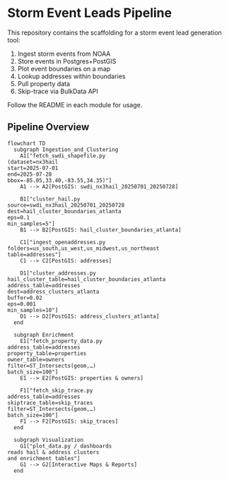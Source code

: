 # Storm Event Leads Pipeline

This repository contains the scaffolding for a storm event lead generation tool:

1. Ingest storm events from NOAA
2. Store events in Postgres+PostGIS
3. Plot event boundaries on a map
4. Lookup addresses within boundaries
5. Pull property data
6. Skip-trace via BulkData API

Follow the README in each module for usage.

## Pipeline Overview

```mermaid
flowchart TD
  subgraph Ingestion_and_Clustering
    A1["fetch_swdi_shapefile.py
(dataset=nx3hail
start=2025-07-01
end=2025-07-28
bbox=-85.05,33.40,-83.55,34.35)"]
    A1 --> A2[PostGIS: swdi_nx3hail_20250701_20250728]

    B1["cluster_hail.py
source=swdi_nx3hail_20250701_20250728
dest=hail_cluster_boundaries_atlanta
eps=0.1
min_samples=5"]
    B1 --> B2[PostGIS: hail_cluster_boundaries_atlanta]

    C1["ingest_openaddresses.py
folders=us_south,us_west,us_midwest,us_northeast
table=addresses"]
    C1 --> C2[PostGIS: addresses]

    D1["cluster_addresses.py
hail_cluster_table=hail_cluster_boundaries_atlanta
address_table=addresses
dest=address_clusters_atlanta
buffer=0.02
eps=0.001
min_samples=10"]
    D1 --> D2[PostGIS: address_clusters_atlanta]
  end

  subgraph Enrichment
    E1["fetch_property_data.py
address_table=addresses
property_table=properties
owner_table=owners
filter=ST_Intersects(geom,…)
batch_size=100"]
    E1 --> E2[PostGIS: properties & owners]

    F1["fetch_skip_trace.py
address_table=addresses
skiptrace_table=skip_traces
filter=ST_Intersects(geom,…)
batch_size=100"]
    F1 --> F2[PostGIS: skip_traces]
  end

  subgraph Visualization
    G1["plot_data.py / dashboards
reads hail & address clusters
and enrichment tables"]
    G1 --> G2[Interactive Maps & Reports]
  end